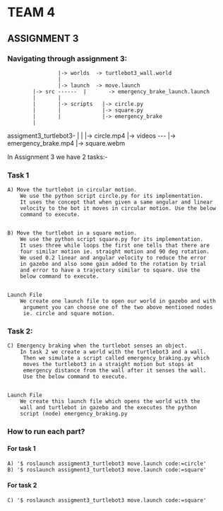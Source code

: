 # TEAM 4

##  ASSIGNMENT 3   


### Navigating through assignment 3:

					|-> worlds 	-> turtlebot3_wall.world
					|
					|-> launch 	-> move.launch
			|-> src ------	|	   	-> emergency_brake_launch.launch
			|		|
			|		|-> scripts   |-> circle.py
			|		|             |-> square.py
			|		|             |-> emergency_brake
			|
assigment3_turtlebot3-	|
			|		|-> circle.mp4
			|-> videos ---	|-> emergency_brake.mp4
					|-> square.webm

In Assignment 3 we have 2 tasks:-

### Task 1

	A) Move the turtlebot in circular motion.
		We use the python script circle.py for its implementation.
		It uses the concept that when given a same angular and linear 
		velocity to the bot it moves in circular motion. Use the below 
		command to execute.
		
	
	B) Move the turtlebot in a square motion.
		We use the python script square.py for its implementation. 
		It uses three while loops the first one tells that there are 
		four similar motion ie. straight motion and 90 deg rotation. 
		We used 0.2 linear and angular velocity to reduce the error 
		in gazebo and also some gain added to the rotation by trial 
		and error to have a trajectory similar to square. Use the 
		below command to execute.
			
	
	Launch File
		We create one launch file to open our world in gazebo and with 
		 argument you can choose one of the two above mentioned nodes 
		 ie. circle and square motion.
		


### Task 2:

	C) Emergency braking when the turtlebot senses an object.
		In task 2 we create a world with the turtlebot3 and a wall.
		 Then we simulate a script called emergency_braking.py which 
		 moves the turtlebot3 in a straight motion but stops at 
		 emergency distance from the wall after it senses the wall.
		 Use the below command to execute.
	
  
	Launch File
		We create this launch file which opens the world with the 
		wall and turtlebot in gazebo and the executes the python 
		script (node) emergency_braking.py
		
		
### How to run each part?

#### For task 1
	A) '$ roslaunch assigment3_turtlebot3 move.launch code:=circle'   
	B) '$ roslaunch assigment3_turtlebot3 move.launch code:=square'  

#### For task 2
	C) '$ roslaunch assigment3_turtlebot3 move.launch code:=square'   
		  
 
